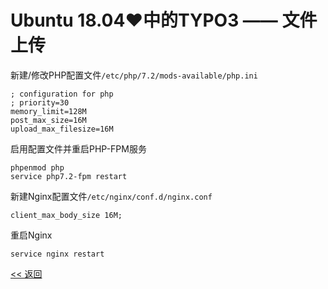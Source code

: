 # Ubuntu 18.04♥中的TYPO3 —— 文件上传

新建/修改PHP配置文件`/etc/php/7.2/mods-available/php.ini`

    ; configuration for php
    ; priority=30
    memory_limit=128M
    post_max_size=16M
    upload_max_filesize=16M

启用配置文件并重启PHP-FPM服务

    phpenmod php
    service php7.2-fpm restart

新建Nginx配置文件`/etc/nginx/conf.d/nginx.conf`

    client_max_body_size 16M;

重启Nginx

	service nginx restart

[<< 返回](README.md)
